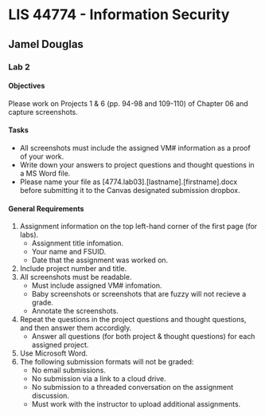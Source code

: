 # LIS 44774 - Information Security

## Jamel Douglas

### Lab 2

#### Objectives 
Please work on Projects 1 & 6 (pp. 94-98 and 109-110) of Chapter 06 and capture screenshots. 

#### Tasks
- All screenshots must include the assigned VM# information as a proof of your work. 
- Write down your answers to project questions and thought questions in a MS Word file.  
- Please name your file as [4774.lab03].[lastname].[firstname].docx before submitting it to the Canvas designated submission dropbox.

#### General Requirements
1. Assignment information on the top left-hand corner of the first page (for labs).
    - Assignment title infomation.
    - Your name and FSUID.
    - Date that the assignment was worked on.
2. Include project number and title.
3. All screenshots must be readable.
    - Must include assigned VM# infomation.
    - Baby screenshots or screenshots that are fuzzy will not recieve a grade.
    - Annotate the screenshots.
4. Repeat the questions in the project questions and thought questions, and then answer them accordigly.
    - Answer all questions (for both project & thought questions) for each assigned project.
5. Use Microsoft Word.
6. The following submission formats will not be graded:
    - No email submissions.
    - No submission via a link to a cloud drive.
    - No submission to a threaded conversation on the assignment discussion.
    - Must work with the instructor to upload additional assignments.